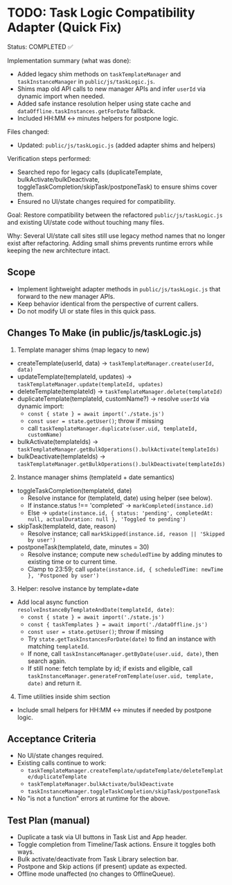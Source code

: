 # TODO: Task Logic Compatibility Adapter (Quick Fix)

Status: COMPLETED ✅

Implementation summary (what was done):
- Added legacy shim methods on `taskTemplateManager` and `taskInstanceManager` in `public/js/taskLogic.js`.
- Shims map old API calls to new manager APIs and infer `userId` via dynamic import when needed.
- Added safe instance resolution helper using state cache and `dataOffline.taskInstances.getForDate` fallback.
- Included HH:MM <-> minutes helpers for postpone logic.

Files changed:
- Updated: `public/js/taskLogic.js` (added adapter shims and helpers)

Verification steps performed:
- Searched repo for legacy calls (duplicateTemplate, bulkActivate/bulkDeactivate, toggleTaskCompletion/skipTask/postponeTask) to ensure shims cover them.
- Ensured no UI/state changes required for compatibility.

Goal: Restore compatibility between the refactored `public/js/taskLogic.js` and existing UI/state code without touching many files.

Why: Several UI/state call sites still use legacy method names that no longer exist after refactoring. Adding small shims prevents runtime errors while keeping the new architecture intact.

## Scope
- Implement lightweight adapter methods in `public/js/taskLogic.js` that forward to the new manager APIs.
- Keep behavior identical from the perspective of current callers.
- Do not modify UI or state files in this quick pass.

## Changes To Make (in public/js/taskLogic.js)

1) Template manager shims (map legacy to new)
- createTemplate(userId, data) -> `taskTemplateManager.create(userId, data)`
- updateTemplate(templateId, updates) -> `taskTemplateManager.update(templateId, updates)`
- deleteTemplate(templateId) -> `taskTemplateManager.delete(templateId)`
- duplicateTemplate(templateId, customName?) -> resolve `userId` via dynamic import:
  - `const { state } = await import('./state.js')`
  - `const user = state.getUser()`; throw if missing
  - call `taskTemplateManager.duplicate(user.uid, templateId, customName)`
- bulkActivate(templateIds) -> `taskTemplateManager.getBulkOperations().bulkActivate(templateIds)`
- bulkDeactivate(templateIds) -> `taskTemplateManager.getBulkOperations().bulkDeactivate(templateIds)`

2) Instance manager shims (templateId + date semantics)
- toggleTaskCompletion(templateId, date)
  - Resolve instance for (templateId, date) using helper (see below).
  - If instance.status !== 'completed' -> `markCompleted(instance.id)`
  - Else -> `update(instance.id, { status: 'pending', completedAt: null, actualDuration: null }, 'Toggled to pending')`
- skipTask(templateId, date, reason)
  - Resolve instance; call `markSkipped(instance.id, reason || 'Skipped by user')`
- postponeTask(templateId, date, minutes = 30)
  - Resolve instance; compute new `scheduledTime` by adding minutes to existing time or to current time.
  - Clamp to 23:59; call `update(instance.id, { scheduledTime: newTime }, 'Postponed by user')`

3) Helper: resolve instance by template+date
- Add local async function `resolveInstanceByTemplateAndDate(templateId, date)`:
  - `const { state } = await import('./state.js')`
  - `const { taskTemplates } = await import('./dataOffline.js')`
  - `const user = state.getUser()`; throw if missing
  - Try `state.getTaskInstancesForDate(date)` to find an instance with matching `templateId`.
  - If none, call `taskInstanceManager.getByDate(user.uid, date)`, then search again.
  - If still none: fetch template by id; if exists and eligible, call `taskInstanceManager.generateFromTemplate(user.uid, template, date)` and return it.

4) Time utilities inside shim section
- Include small helpers for HH:MM <-> minutes if needed by postpone logic.

## Acceptance Criteria
- No UI/state changes required.
- Existing calls continue to work:
  - `taskTemplateManager.createTemplate/updateTemplate/deleteTemplate/duplicateTemplate`
  - `taskTemplateManager.bulkActivate/bulkDeactivate`
  - `taskInstanceManager.toggleTaskCompletion/skipTask/postponeTask`
- No "is not a function" errors at runtime for the above.

## Test Plan (manual)
- Duplicate a task via UI buttons in Task List and App header.
- Toggle completion from Timeline/Task actions. Ensure it toggles both ways.
- Bulk activate/deactivate from Task Library selection bar.
- Postpone and Skip actions (if present) update as expected.
- Offline mode unaffected (no changes to OfflineQueue).
